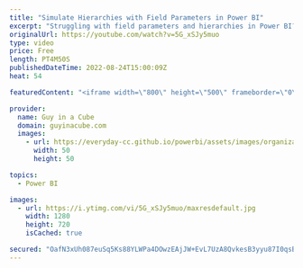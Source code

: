 ```yaml
---
title: "Simulate Hierarchies with Field Parameters in Power BI"
excerpt: "Struggling with field parameters and hierarchies in Power BI? They just don't work! Patrick has an approach that looks to simulate hierarchies by using field parameters in this way.  Let report readers use field parameters to change visuals (preview) https://docs.microsoft.com/power-bi/create-reports/power-bi-field-parameters"
originalUrl: https://youtube.com/watch?v=5G_xSJy5muo
type: video
price: Free
length: PT4M50S
publishedDateTime: 2022-08-24T15:00:09Z
heat: 54

featuredContent: "<iframe width=\"800\" height=\"500\" frameborder=\"0\" src=\"https://www.youtube.com/embed/5G_xSJy5muo\" allow=\"accelerometer; autoplay; encrypted-media; gyroscope; picture-in-picture\" allowfullscreen></iframe>"

provider:
  name: Guy in a Cube
  domain: guyinacube.com
  images:
    - url: https://everyday-cc.github.io/powerbi/assets/images/organizations/guyinacube.com-50x50.jpg
      width: 50
      height: 50

topics:
  - Power BI

images:
  - url: https://i.ytimg.com/vi/5G_xSJy5muo/maxresdefault.jpg
    width: 1280
    height: 720
    isCached: true

secured: "OafN3xUh087euSq5Ks88YLWPa4DOwzEAjJW+EvL7UzA8QvkesB3yyu87I0qsBFFaSyITK77ga3VQyY9yKA00lOeZlyvZGXe32DmcUDGybv0YEjLEAcPZjlzqlGN91Gtbjq2wtQOlYRAej2SKB08SR77gc6iUidsmt8EkD+MkQxMuUa2yTR3yfiLpNckp/uepduLYVm+2d8wXUcVBUNSQjf/LoRv7pTdwKM7urP0pbTwlJ1n70VtJI4SorvYmqFkPTosZkRlU7TubCeQrcvdnaR54rG9D4lSxrNBlXCkAe/pYGtLdYy8oz2zjSxs3wajDJHxGHU2WsUD+sfCYGmGEBUK2n0WZrHqQ5mos/Yk4lbf7y6is6vxUEBYKc4w1JeOzKlXWoxQpwePZaWfwGTMPqWVbbnDurpYfi+nCP+N2vFg=;Cuz+hzkioLj58dKSFjy1kQ=="
---
```


